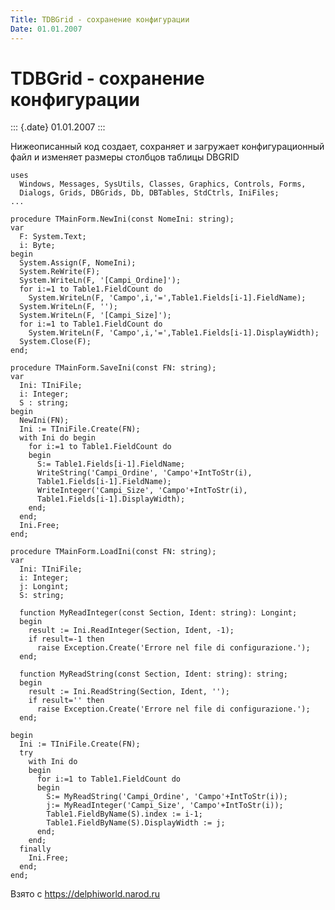 ```yaml
---
Title: TDBGrid - сохранение конфигурации
Date: 01.01.2007
---
```



TDBGrid - сохранение конфигурации
==================================

::: {.date}
01.01.2007
:::

Нижеописанный код создает, сохраняет и загружает конфигурационный файл и
изменяет размеры столбцов таблицы DBGRID

    uses
      Windows, Messages, SysUtils, Classes, Graphics, Controls, Forms,
      Dialogs, Grids, DBGrids, Db, DBTables, StdCtrls, IniFiles;
    ...
     
    procedure TMainForm.NewIni(const NomeIni: string);
    var
      F: System.Text;
      i: Byte;
    begin
      System.Assign(F, NomeIni);
      System.ReWrite(F);
      System.WriteLn(F, '[Campi_Ordine]');
      for i:=1 to Table1.FieldCount do
        System.WriteLn(F, 'Campo',i,'=',Table1.Fields[i-1].FieldName);
      System.WriteLn(F, '');
      System.WriteLn(F, '[Campi_Size]');
      for i:=1 to Table1.FieldCount do
        System.WriteLn(F, 'Campo',i,'=',Table1.Fields[i-1].DisplayWidth);
      System.Close(F);
    end;
     
    procedure TMainForm.SaveIni(const FN: string);
    var
      Ini: TIniFile;
      i: Integer;
      S : string;
    begin
      NewIni(FN);
      Ini := TIniFile.Create(FN);
      with Ini do begin
        for i:=1 to Table1.FieldCount do
        begin
          S:= Table1.Fields[i-1].FieldName;
          WriteString('Campi_Ordine', 'Campo'+IntToStr(i),
          Table1.Fields[i-1].FieldName);
          WriteInteger('Campi_Size', 'Campo'+IntToStr(i),
          Table1.Fields[i-1].DisplayWidth);
        end;
      end;
      Ini.Free;
    end;
     
    procedure TMainForm.LoadIni(const FN: string);
    var
      Ini: TIniFile;
      i: Integer;
      j: Longint;
      S: string;
     
      function MyReadInteger(const Section, Ident: string): Longint;
      begin
        result := Ini.ReadInteger(Section, Ident, -1);
        if result=-1 then
          raise Exception.Create('Errore nel file di configurazione.');
      end;
     
      function MyReadString(const Section, Ident: string): string;
      begin
        result := Ini.ReadString(Section, Ident, '');
        if result='' then
          raise Exception.Create('Errore nel file di configurazione.');
      end;
     
    begin
      Ini := TIniFile.Create(FN);
      try
        with Ini do
        begin
          for i:=1 to Table1.FieldCount do
          begin
            S:= MyReadString('Campi_Ordine', 'Campo'+IntToStr(i));
            j:= MyReadInteger('Campi_Size', 'Campo'+IntToStr(i));
            Table1.FieldByName(S).index := i-1;
            Table1.FieldByName(S).DisplayWidth := j;
          end;
        end;
      finally
        Ini.Free;
      end;
    end;

Взято с <https://delphiworld.narod.ru>
